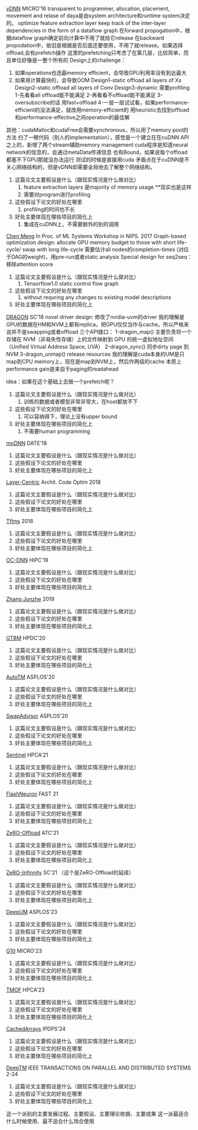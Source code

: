 [vDNN](vDNN.pdf) MICRO'16
transparent to programmer, allocation, placement, movement and relase of daya是由system architecture和runtime system决定的。
optimize feature extraction layer
keep track of the inter-layer dependencies in the form of a dataflow graph
在forward propogation中，根据dataflow graph确定前向计算中不用了就给它release
在backward propodation中，依旧是根据是否后面还要使用，不用了就release。如果选择offload,会有prefetch操作
这里的prefetching只考虑了在第几层，比较简单，而且单位好像是一整个所有的
Design上的challenge：
1. 如果operations也选最memory efficient，会导致GPU利用率没有到达最大
2. 如果用计算最快的，会导致OOM
Design1-static offload all layers of Xs
Design2-static offload all layers of Conv 
Design3-dynamic 需要profiling
1-先看看all offload能不能满足
2-再看看不offload能不能满足
3-oversubscribe的话 用fast+offload 
4-一层一层试试看，如果performance-efficient的没法满足，就改用memory-efficient的
用heuristic去找到offload和performance-effective之间operation的最佳解

其他：cudaMalloc和cudaFree会需要synchronous，所以用了memory pool的方法
扫了一眼代码（别人的implementation），感觉是一个建立在在cuDNN API之上的，新增了两个stream辅助memory management
cuda程序是知道neural network的信息的，会通过metaData传递信息
也有Bound，如果说每个offload都塞不下GPU那就没办法运行
测试的时候是直接用cuda
矛盾点在于cuDNN是不关心网络结构的，但是vDNN却需要全局地去了解整个网络结构，

1. 这篇论文主要假设是什么（跟现实情况是什么做对比）
   1. feature extraction layers 是majority of memory usage **现实也是这样
   2. 需要对program进行profiling
2. 这些假设下论文的好处在哪里
   1. profiling的时间也不长
3. 好处主要体现在哪些项目的简化上
   1. 集成在cuDNN上，不需要额外的别的调用


[Chen Meng](Chen%20Meng.pdf)  In Proc. of ML Systems Workshop in NIPS. 2017
Graph-based optimization
design: allocate GPU memory budget to those with short life-cycle/ swap with long life-cycle
需要估计all nodes的completion-times (对应于DAG的weight)，用pre-run或者static analysis
Special design for seq2seq：移除attention score

1. 这篇论文主要假设是什么（跟现实情况是什么做对比）
   1. Tensorflow1.0 static control flow graph
2. 这些假设下论文的好处在哪里
   1. without requring any changes to existing model descriptions
3. 好处主要体现在哪些项目的简化上


[DRAGON](DRAGON.pdf) SC'18
novel driver design: 修改了nvidia-uvm的driver
我的理解是GPU的数据在HM和NVM上都有replica，把GPU仅仅当作与cache。所以严格来说并不是swapping或者offload
三个API接口：
1-dragon_map() 主要负责将一个存储在 NVM（非易失性存储）上的文件映射到 GPU 的统一虚拟地址空间（Unified Virtual Address Space, UVA）
2-dragon_sync() 同步dirty page 到NVM
3-dragon_unmap() release resources
我的理解是cuda本身的UM是只map到CPU memory上，现在是map到NVM上，然后作两级的cache
本质上performance gain是来自于paging的readahead 

idea：如果在这个基础上去做一个prefetch呢？

1. 这篇论文主要假设是什么（跟现实情况是什么做对比）
   1. 训练的数据或者模型非常非常大，在host都放不下
2. 这些假设下论文的好处在哪里
   1. 可以容纳得下，理论上没有upper bound
3. 好处主要体现在哪些项目的简化上
   1. 不需要human programming


[moDNN](moDNN.pdf) DATE'18
1. 这篇论文主要假设是什么（跟现实情况是什么做对比）
2. 这些假设下论文的好处在哪里
3. 好处主要体现在哪些项目的简化上


[Layer-Centric](Layer-Centric.pdf) Archit. Code Optim 2018 
1. 这篇论文主要假设是什么（跟现实情况是什么做对比）
2. 这些假设下论文的好处在哪里
3. 好处主要体现在哪些项目的简化上


[Tflms](TFLMS.pdf) 2018
1. 这篇论文主要假设是什么（跟现实情况是什么做对比）
2. 这些假设下论文的好处在哪里
3. 好处主要体现在哪些项目的简化上



[OC-DNN](OC-DNN.pdf) HiPC'19
1. 这篇论文主要假设是什么（跟现实情况是什么做对比）
2. 这些假设下论文的好处在哪里
3. 好处主要体现在哪些项目的简化上


[Zhang Junzhe](Zhang%20Junzhe.pdf) 2019
1. 这篇论文主要假设是什么（跟现实情况是什么做对比）
2. 这些假设下论文的好处在哪里
3. 好处主要体现在哪些项目的简化上




[GTBM](GTBM.pdf) HPDC'20
1. 这篇论文主要假设是什么（跟现实情况是什么做对比）
2. 这些假设下论文的好处在哪里
3. 好处主要体现在哪些项目的简化上



[AutoTM](AutoTM.pdf) ASPLOS'20
1. 这篇论文主要假设是什么（跟现实情况是什么做对比）
2. 这些假设下论文的好处在哪里
3. 好处主要体现在哪些项目的简化上


[SwapAdvisor](SwapAdvisor.pdf) ASPLOS'20
1. 这篇论文主要假设是什么（跟现实情况是什么做对比）
2. 这些假设下论文的好处在哪里
3. 好处主要体现在哪些项目的简化上


[Sentinel](Sentinel.pdf) HPCA'21
1. 这篇论文主要假设是什么（跟现实情况是什么做对比）
2. 这些假设下论文的好处在哪里
3. 好处主要体现在哪些项目的简化上


[FlashNeuron](FlashNeuron.pdf) FAST 21
1. 这篇论文主要假设是什么（跟现实情况是什么做对比）
2. 这些假设下论文的好处在哪里
3. 好处主要体现在哪些项目的简化上


[ZeRO-Offload](ZeRO-Offload.pdf) ATC'21
1. 这篇论文主要假设是什么（跟现实情况是什么做对比）
2. 这些假设下论文的好处在哪里
3. 好处主要体现在哪些项目的简化上



[ZeRO-Infinnity](ZeRO-Infinity.pdf) SC'21 （这个是ZeRO-Offload的延续）
1. 这篇论文主要假设是什么（跟现实情况是什么做对比）
2. 这些假设下论文的好处在哪里
3. 好处主要体现在哪些项目的简化上


[DeepUM](DeepUM.pdf) ASPLOS'23
1. 这篇论文主要假设是什么（跟现实情况是什么做对比）
2. 这些假设下论文的好处在哪里
3. 好处主要体现在哪些项目的简化上



[G10](G10.pdf) MICRO'23
1. 这篇论文主要假设是什么（跟现实情况是什么做对比）
2. 这些假设下论文的好处在哪里
3. 好处主要体现在哪些项目的简化上




[TMOF](TMOF.pdf) HPCA'23
1. 这篇论文主要假设是什么（跟现实情况是什么做对比）
2. 这些假设下论文的好处在哪里
3. 好处主要体现在哪些项目的简化上



[CachedArrays](CachedArrrays.pdf) IPDPS'24
1. 这篇论文主要假设是什么（跟现实情况是什么做对比）
2. 这些假设下论文的好处在哪里
3. 好处主要体现在哪些项目的简化上



[DeepTM](DeepTM.pdf)  IEEE TRANSACTIONS ON PARALLEL AND DISTRIBUTED SYSTEMS 2-24
1. 这篇论文主要假设是什么（跟现实情况是什么做对比）
2. 这些假设下论文的好处在哪里
3. 好处主要体现在哪些项目的简化上



这一个派别的主要发展过程、主要假设、主要理论依据、主要成果
这一派最适合什么时候使用、最不适合什么场合使用
